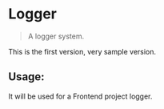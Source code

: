 # Logger
> A logger system.

This is the first version, very sample version.

## Usage:
It will be used for a Frontend project logger.